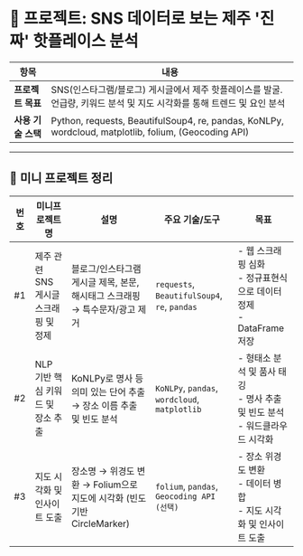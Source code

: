 # 📌 프로젝트: SNS 데이터로 보는 제주 '진짜' 핫플레이스 분석

| 항목 | 내용 |
| --- | --- |
| **프로젝트 목표** | SNS(인스타그램/블로그) 게시글에서 제주 핫플레이스를 발굴. 언급량, 키워드 분석 및 지도 시각화를 통해 트렌드 및 요인 분석 |
| **사용 기술 스택** | Python, requests, BeautifulSoup4, re, pandas, KoNLPy, wordcloud, matplotlib, folium, (Geocoding API) |

---

## 🧩 미니 프로젝트 정리

| 번호 | 미니프로젝트명 | 설명 | 주요 기술/도구 | 목표 |
| --- | --- | --- | --- | --- |
| #1 | 제주 관련 SNS 게시글 스크래핑 및 정제 | 블로그/인스타그램 게시글 제목, 본문, 해시태그 스크래핑 → 특수문자/광고 제거 | `requests`, `BeautifulSoup4`, `re`, `pandas` | - 웹 스크래핑 심화<br>- 정규표현식으로 데이터 정제<br>- DataFrame 저장 |
| #2 | NLP 기반 핵심 키워드 및 장소 추출 | KoNLPy로 명사 등 의미 있는 단어 추출 → 장소 이름 추출 및 빈도 분석 | `KoNLPy`, `pandas`, `wordcloud`, `matplotlib` | - 형태소 분석 및 품사 태깅<br>- 명사 추출 및 빈도 분석<br>- 워드클라우드 시각화 |
| #3 | 지도 시각화 및 인사이트 도출 | 장소명 → 위경도 변환 → Folium으로 지도에 시각화 (빈도 기반 CircleMarker) | `folium`, `pandas`, `Geocoding API (선택)` | - 장소 위경도 변환<br>- 데이터 병합<br>- 지도 시각화 및 인사이트 도출 |